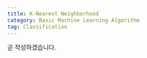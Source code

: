 ```yaml
---
title: K-Nearest Neighborhood
category: Basic Machine Learning Algorithm
tag: Classification
---
```


곧 작성하겠습니다.
